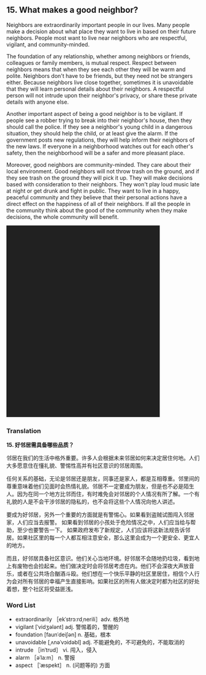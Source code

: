 ## 15. What makes a good neighbor?

Neighbors are extraordinarily important people in our lives. Many people make a decision about what place they want to live in based on their future neighbors. People most want to live near neighbors who are respectful, vigilant, and community-minded.

The foundation of any relationship, whether among neighbors or friends, colleagues or family members, is mutual respect. Respect between neighbors means that when they see each other they will be warm and polite. Neighbors don't have to be friends, but they need not be strangers either. Because neighbors live close together, sometimes it is unavoidable that they will learn personal details about their neighbors. A respectful person will not intrude upon their neighbor's privacy, or share these private details with anyone else.

Another important aspect of being a good neighbor is to be vigilant. If people see a robber trying to break into their neighbor's house, then they should call the police. If they see a neighbor's young child in a dangerous situation, they should help the child, or at least give the alarm. If the government posts new regulations, they will help inform their neighbors of the new laws. If everyone in a neighborhood watches out for each other's safety, then the neighborhood will be a safer and more pleasant place.

Moreover, good neighbors are community-minded. They care about their local environment. Good neighbors will not throw trash on the ground, and if they see trash on the ground they will pick it up. They will make decisions based with consideration to their neighbors. They won't play loud music late at night or get drunk and fight in public. They want to live in a happy, peaceful community and they believe that their personal actions have a direct effect on the happiness of all of their neighbors. If all the people in the community think about the good of the community when they make decisions, the whole community will benefit.

![](images/padding_400x500.png)

### Translation

**15. 好邻居需具备哪些品质？**

邻居在我们的生活中格外重要。许多人会根据未来邻居如何来决定居住何地。人们大多愿意住在懂礼貌、警惕性高并有社区意识的邻居周围。

任何关系的基础，无论是邻居还是朋友，同事还是家人，都是互相尊重。邻里间的尊重意味着他们见面时会热情礼貌。邻居不一定要成为朋友，但是也不必是陌生人。因为在同一个地方比邻而住，有时难免会对邻居的个人情况有所了解。一个有礼貌的人是不会干涉邻居的隐私的，也不会将这些个人情况向他人讲述。

要成为好邻居，另外一个重要的方面就是有警惕心。如果看到盗贼试图闯入邻居家，人们应当去报警。 如果看到邻居的小孩处于危险情况之中，人们应当给与帮助，至少也要警告一下。 如果政府发布了新规定，人们应该将这新法规告诉邻居。如果社区里的每一个人都互相注意安全，那么这里会成为一个更安全、更宜人的地方。

而且，好邻居具备社区意识。他们关心当地环境。好邻居不会随地扔垃圾，看到地上有废物也会捡起来。他们做决定时会将邻居考虑在内。他们不会深夜大声放音乐，或者在公共场合酗酒斗殴。他们想在一个快乐平静的社区里居住，相信个人行为会对所有邻居的幸福产生直接影响。如果社区的所有人做决定时都为社区的好处着想，整个社区将受益匪浅。

### Word List

+ extraordinarily ［ekˈstrɔ:rdˌnerili］adv. 格外地
+ vigilant [ˈvidʒələnt] adj. 警惕着的，警醒的
+ foundation [faunˈdeiʃən] n. 基础，根本
+ unavoidable [ˌʌnəˈvɔidəbl] adj. 不能避免的，不可避免的，不能取消的
+ intrude ［inˈtrud］ vi. 闯入，侵入
+ alarm ［əˈla:m］ n. 警报
+ aspect ［ˈæspekt］ n. (问题等的) 方面  


